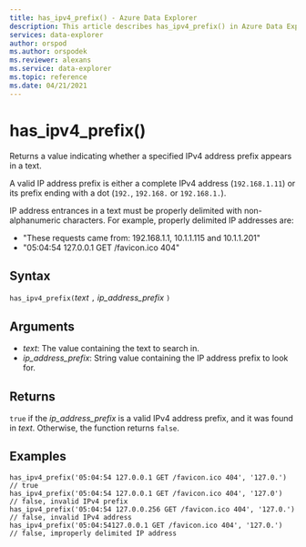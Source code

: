 ```yaml
---
title: has_ipv4_prefix() - Azure Data Explorer
description: This article describes has_ipv4_prefix() in Azure Data Explorer.
services: data-explorer
author: orspod
ms.author: orspodek
ms.reviewer: alexans
ms.service: data-explorer
ms.topic: reference
ms.date: 04/21/2021
---
```

# has_ipv4_prefix()

Returns a value indicating whether a specified IPv4 address prefix appears in a text.

A valid IP address prefix is either a complete IPv4 address (`192.168.1.11`) or its prefix ending with a dot (`192.`, `192.168.` or `192.168.1.`).

IP address entrances in a text must be properly delimited with non-alphanumeric characters. For example, properly delimited IP addresses are:

 * "These requests came from: 192.168.1.1, 10.1.1.115 and 10.1.1.201"
 * "05:04:54 127.0.0.1 GET /favicon.ico 404"

## Syntax

`has_ipv4_prefix(`*text* `,` *ip_address_prefix* `)`

## Arguments

* *text*: The value containing the text to search in.
* *ip_address_prefix*: String value containing the IP address prefix to look for.

## Returns

`true` if the *ip_address_prefix* is a valid IPv4 address prefix, and it was found in *text*. Otherwise, the function returns `false`.

## Examples

```kusto
has_ipv4_prefix('05:04:54 127.0.0.1 GET /favicon.ico 404', '127.0.')          // true
has_ipv4_prefix('05:04:54 127.0.0.1 GET /favicon.ico 404', '127.0')           // false, invalid IPv4 prefix
has_ipv4_prefix('05:04:54 127.0.0.256 GET /favicon.ico 404', '127.0.')        // false, invalid IPv4 address
has_ipv4_prefix('05:04:54127.0.0.1 GET /favicon.ico 404', '127.0.')           // false, improperly delimited IP address
```

